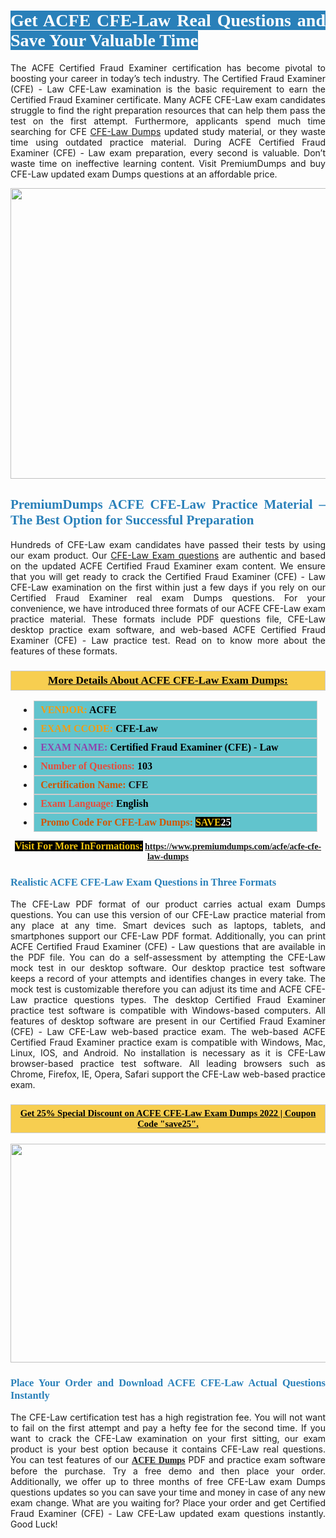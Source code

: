 <h1 style="text-align: justify;"><span style="color:#ffffff;"><span style="font-family:Georgia,serif;"><strong><span style="background-color:#2980b9;">Get ACFE CFE-Law Real Questions and Save Your Valuable Time</span></strong></span></span></h1>

<p style="text-align: justify;">The ACFE Certified Fraud Examiner certification has become pivotal to boosting your career in today’s tech industry. The Certified Fraud Examiner (CFE) - Law CFE-Law examination is the basic requirement to earn the Certified Fraud Examiner certificate. Many ACFE CFE-Law exam candidates struggle to find the right preparation resources that can help them pass the test on the first attempt. Furthermore, applicants spend much time searching for CFE <a href="https://www.premiumdumps.com/acfe/acfe-cfe-law-dumps">CFE-Law Dumps</a> updated study material, or they waste time using outdated practice material. During ACFE Certified Fraud Examiner (CFE) - Law exam preparation, every second is valuable. Don’t waste time on ineffective learning content. Visit PremiumDumps and buy CFE-Law updated exam Dumps questions at an affordable price.</p>

<p style="text-align: center;"><a href="https://www.premiumdumps.com/acfe/acfe-cfe-law-dumps"><img alt="" src="https://i.imgur.com/KJGzbJ2.jpeg" style="width: 700px; height: 465px;" /></a></p>

<h2 style="text-align: justify;"><span style="color:#2980b9;"><span style="font-family:Georgia,serif;"><strong>PremiumDumps ACFE CFE-Law Practice Material – The Best Option for Successful Preparation</strong></span></span></h2>

<p style="text-align: justify;">Hundreds of CFE-Law exam candidates have passed their tests by using our exam product. Our <a href="https://www.premiumdumps.com/acfe/acfe-cfe-law-dumps">CFE-Law Exam questions</a> are authentic and based on the updated ACFE Certified Fraud Examiner exam content. We ensure that you will get ready to crack the Certified Fraud Examiner (CFE) - Law CFE-Law examination on the first within just a few days if you rely on our Certified Fraud Examiner real exam Dumps questions. For your convenience, we have introduced three formats of our ACFE CFE-Law exam practice material. These formats include PDF questions file, CFE-Law desktop practice exam software, and web-based ACFE Certified Fraud Examiner (CFE) - Law practice test. Read on to know more about the features of these formats.</p>

<h3 style="background: #f7ce50; border: 1px solid rgb(204, 204, 204); padding: 5px 10px; text-align: center;"><span style="font-family:Georgia,serif;"><u><u><span style="color:#000000;"><span style="font-size:11pt"><span style="line-height:normal"><b><span style="font-size:13.0pt"><span cambria="">More Details About ACFE CFE-Law Exam Dumps:</span></span></b></span></span></span></u></u></span></h3>

<ul>
	<li style="margin:0cm 10pt">
	<div style="background:#61c4cd; border: 1px solid rgb(204, 204, 204); padding: 5px 10px; text-align: justify;"><span style="font-family:Georgia,serif;"><span style="font-size:11pt"><span style="line-height:normal"><b><span style="font-size:12.0pt"><span new="" roman="" times=""><span style="color:#f39c12;">VENDOR:</span> <span style="color:#000000;">ACFE</span></span></span></b></span></span></span></div>
	</li>
	<li style="margin:0cm 10pt">
	<div style="background: #61c4cd; border: 1px solid rgb(204, 204, 204); padding: 5px 10px; text-align: justify;"><span style="font-family:Georgia,serif;"><span style="font-size:11pt"><span style="line-height:normal"><b><span style="font-size:12.0pt"><span new="" roman="" times=""><span style="color:#f39c12;">EXAM CCODE:</span> <span style="color:#000000;">CFE-Law</span></span></span></b></span></span></span></div>
	</li>
	<li style="margin:0cm 10pt">
	<div style="background: #61c4cd; border: 1px solid rgb(204, 204, 204); padding: 5px 10px; text-align: justify;"><span style="font-family:Georgia,serif;"><span style="font-size:11pt"><span style="line-height:normal"><b><span style="font-size:12.0pt"><span new="" roman="" times=""><span style="color:#8e44ad;">EXAM NAME:</span> <span style="color:#000000;">Certified Fraud Examiner (CFE) - Law</span></span></span></b></span></span></span></div>
	</li>
	<li style="margin:0cm 10pt">
	<div style="background: #61c4cd; border: 1px solid rgb(204, 204, 204); padding: 5px 10px;"><span style="font-family:Georgia,serif;"><span style="font-size:11pt"><span style="line-height:normal"><b><span style="font-size:12.0pt"><span new="" roman="" times=""><span style="color:#e74c3c;">Number of Questions:</span><span style="color:#000000;"><span style="color:#f1c40f;"> </span>103</span></span></span></b></span></span></span></div>
	</li>
	<li style="margin:0cm 10pt">
	<div style="background: #61c4cd; border: 1px solid rgb(204, 204, 204); padding: 5px 10px; text-align: justify;"><span style="font-family:Georgia,serif;"><span style="font-size:11pt"><span style="line-height:normal"><b><span style="font-size:12.0pt"><span new="" roman="" times=""><span style="color:#d35400;">Certification Name:</span> CFE</span></span></b></span></span></span></div>
	</li>
	<li style="margin:0cm 10pt">
	<div style="background: #61c4cd; border: 1px solid rgb(204, 204, 204); padding: 5px 10px; text-align: justify;"><span style="font-family:Georgia,serif;"><span style="font-size:11pt"><span style="line-height:normal"><b><span style="font-size:12.0pt"><span new="" roman="" times=""><span style="color:#e74c3c;">Exam Language:</span> <span style="color:#000000;">English</span></span></span></b></span></span></span></div>
	</li>
	<li style="margin:0cm 10pt">
	<div style="background: #61c4cd; border: 1px solid rgb(204, 204, 204); padding: 5px 10px;"><span style="font-family:Georgia,serif;"><span style="font-size:11pt"><span style="line-height:normal"><b><span style="font-size:12.0pt"><span new="" roman="" times=""><span style="color:#d35400;">Promo Code For CFE-Law Dumps:</span><span style="color:#f1c40f;"> <span style="background-color:#000000;">SAVE</span></span><span style="color:#ffffff;"><span style="background-color:#000000;">25</span></span></span></span></b></span></span></span></div>
	</li>
</ul>

<p style="text-align: center;"><span style="font-family:Georgia,serif;"><strong><span style="font-size:16px;"><span style="color:#f1c40f;"><span style="background-color:#000000;">Visit For More InFormations:</span></span></span> <a href="https://www.premiumdumps.com/acfe/acfe-cfe-law-dumps">https://www.premiumdumps.com/acfe/acfe-cfe-law-dumps</a></strong></span></p>

<h3 style="text-align: justify;"><span style="color:#2980b9;"><span style="font-family:Georgia,serif;"><strong><strong><strong>Realistic ACFE CFE-Law Exam Questions in Three Formats</strong></strong></strong></span></span></h3>

<p style="text-align: justify;">The CFE-Law PDF format of our product carries actual exam Dumps questions. You can use this version of our CFE-Law practice material from any place at any time. Smart devices such as laptops, tablets, and smartphones support our CFE-Law PDF format. Additionally, you can print ACFE Certified Fraud Examiner (CFE) - Law questions that are available in the PDF file. You can do a self-assessment by attempting the CFE-Law mock test in our desktop software. Our desktop practice test software keeps a record of your attempts and identifies changes in every take. The mock test is customizable therefore you can adjust its time and ACFE CFE-Law practice questions types. The desktop Certified Fraud Examiner practice test software is compatible with Windows-based computers. All features of desktop software are present in our Certified Fraud Examiner (CFE) - Law CFE-Law web-based practice exam. The web-based ACFE Certified Fraud Examiner practice exam is compatible with Windows, Mac, Linux, IOS, and Android. No installation is necessary as it is CFE-Law browser-based practice test software. All leading browsers such as Chrome, Firefox, IE, Opera, Safari support the CFE-Law web-based practice exam.</p>

<h3 style="background: rgb(247, 206, 80); border: 1px solid rgb(204, 204, 204); padding: 5px 10px; text-align: center;"><span style="font-family:Georgia,serif;"><u><span style="color:#000000;"><span style="font-size:11pt;"><span style="line-height:normal;"><b><span cambria="">Get 25% Special Discount on ACFE CFE-Law Exam Dumps 2022 | Coupon Code "save25".</span></b></span></span></span></u></span></h3>

<p style="text-align: center;"><strong><strong><a href="https://www.premiumdumps.com/acfe/acfe-cfe-law-dumps"><img alt="" src="https://i.imgur.com/F18GQwv.jpeg" style="width: 700px; height: 350px;" /></a></strong></strong></p>

<h3 style="text-align: justify;"><strong><span style="color:#2980b9;"><span style="font-family:Georgia,serif;"><strong><strong><strong>Place Your Order and Download ACFE CFE-Law Actual Questions Instantly</strong></strong></strong></span></span></strong></h3>

<p style="text-align: justify;">The CFE-Law certification test has a high registration fee. You will not want to fail on the first attempt and pay a hefty fee for the second time. If you want to crack the CFE-Law examination on your first sitting, our exam product is your best option because it contains CFE-Law real questions. You can test features of our <span style="font-family:Georgia,serif;"><strong><a href="https://www.premiumdumps.com/acfe-exam-dumps">ACFE Dumps</a></strong></span> PDF and practice exam software before the purchase. Try a free demo and then place your order. Additionally, we offer up to three months of free CFE-Law exam Dumps questions updates so you can save your time and money in case of any new exam change. What are you waiting for? Place your order and get Certified Fraud Examiner (CFE) - Law CFE-Law updated exam questions instantly. Good Luck!</p>

